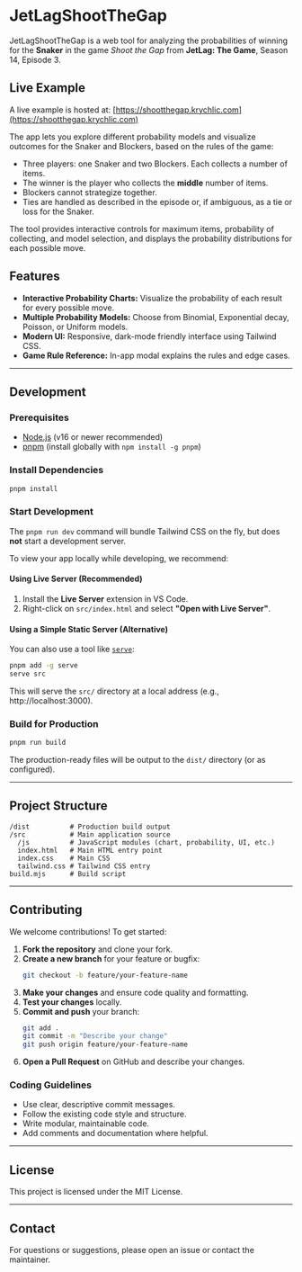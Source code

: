 # JetLagShootTheGap

JetLagShootTheGap is a web tool for analyzing the probabilities of winning for the **Snaker** in the game _Shoot the Gap_ from **JetLag: The Game**, Season 14, Episode 3.

## Live Example

A live example is hosted at: [https://shootthegap.krychlic.com](https://shootthegap.krychlic.com)

The app lets you explore different probability models and visualize outcomes for the Snaker and Blockers, based on the rules of the game:

-   Three players: one Snaker and two Blockers. Each collects a number of items.
-   The winner is the player who collects the **middle** number of items.
-   Blockers cannot strategize together.
-   Ties are handled as described in the episode or, if ambiguous, as a tie or loss for the Snaker.

The tool provides interactive controls for maximum items, probability of collecting, and model selection, and displays the probability distributions for each possible move.

## Features

-   **Interactive Probability Charts:** Visualize the probability of each result for every possible move.
-   **Multiple Probability Models:** Choose from Binomial, Exponential decay, Poisson, or Uniform models.
-   **Modern UI:** Responsive, dark-mode friendly interface using Tailwind CSS.
-   **Game Rule Reference:** In-app modal explains the rules and edge cases.

---

## Development

### Prerequisites

-   [Node.js](https://nodejs.org/) (v16 or newer recommended)
-   [pnpm](https://pnpm.io/) (install globally with `npm install -g pnpm`)

### Install Dependencies

```sh
pnpm install
```

### Start Development

The `pnpm run dev` command will bundle Tailwind CSS on the fly, but does **not** start a development server.

To view your app locally while developing, we recommend:

#### Using Live Server (Recommended)

1. Install the **Live Server** extension in VS Code.
2. Right-click on `src/index.html` and select **"Open with Live Server"**.

#### Using a Simple Static Server (Alternative)

You can also use a tool like [`serve`](https://www.npmjs.com/package/serve):

```sh
pnpm add -g serve
serve src
```

This will serve the `src/` directory at a local address (e.g., http://localhost:3000).

### Build for Production

```sh
pnpm run build
```

The production-ready files will be output to the `dist/` directory (or as configured).

---

## Project Structure

```
/dist          # Production build output
/src           # Main application source
  /js          # JavaScript modules (chart, probability, UI, etc.)
  index.html   # Main HTML entry point
  index.css    # Main CSS
  tailwind.css # Tailwind CSS entry
build.mjs      # Build script
```

---

## Contributing

We welcome contributions! To get started:

1. **Fork the repository** and clone your fork.
2. **Create a new branch** for your feature or bugfix:
    ```sh
    git checkout -b feature/your-feature-name
    ```
3. **Make your changes** and ensure code quality and formatting.
4. **Test your changes** locally.
5. **Commit and push** your branch:
    ```sh
    git add .
    git commit -m "Describe your change"
    git push origin feature/your-feature-name
    ```
6. **Open a Pull Request** on GitHub and describe your changes.

### Coding Guidelines

-   Use clear, descriptive commit messages.
-   Follow the existing code style and structure.
-   Write modular, maintainable code.
-   Add comments and documentation where helpful.

---

## License

This project is licensed under the MIT License.

---

## Contact

For questions or suggestions, please open an issue or contact the maintainer.
